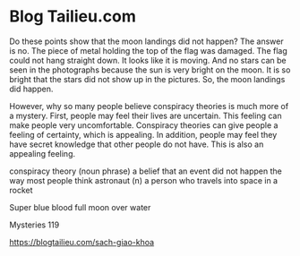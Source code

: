 # Blog Tailieu.com

Do these points show that the moon landings did not happen? The answer is no. The piece of metal holding the top of the flag was damaged. The flag could not hang straight down. It looks like it is moving. And no stars can be seen in the photographs because the sun is very bright on the moon. It is so bright that the stars did not show up in the pictures. So, the moon landings did happen.

However, why so many people believe conspiracy theories is much more of a mystery. First, people may feel their lives are uncertain. This feeling can make people very uncomfortable. Conspiracy theories can give people a feeling of certainty, which is appealing. In addition, people may feel they have secret knowledge that other people do not have. This is also an appealing feeling.

conspiracy theory (noun phrase) a belief that an event did not happen the way most people think
astronaut (n) a person who travels into space in a rocket

Super blue blood full moon over water

Mysteries 119

https://blogtailieu.com/sach-giao-khoa